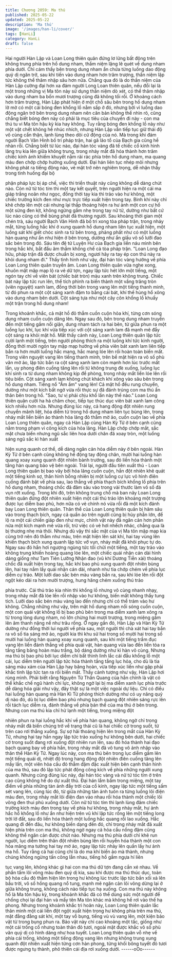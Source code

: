 ```yaml
---
title: Chương 2059: Ma thú
published: 2025-05-22
updated: 2025-05-22
description: 'Ma thú'
image: '/images/han-li/cover/'
tags: [HanLi]
category: HanLi
draft: false
---
```


Hai người Hàn Lập và Loan Long thiên quân đứng lơ lửng bất
động trên không trung phía trên hồ dung nham, thầm niệm lặng lẽ
quét về dung nham phía dưới.
Chỉ cám thấy bên trong dung nham ẩn chứa từng luồng dao động
quỷ dị ngăn trở, sau khi tiến vào dung nham hơn trăm trượng,
thần niệm lập tức không thể thâm nhập sâu hơn nữa.
Chẳng qua đó là do thần niệm của Hàn Lập cường đại hơn xa
đám người Long Loan thiên quân, nếu đổi lại là một trong những
vị Ma tôn này sử dụng thần niệm dò xét, có thể thâm nhập vào
dung nham ba bốn mươi trượng cũng đã không tồi rồi.
Ở khoảng cách hơn trăm trượng, Hàn Lập phát hiện ở một chỗ
sâu bên trong hồ dung nham lờ mờ có một cái bóng đen khổng lồ
nằm sấp ở đó, nhưng bởi vì luồng dao động ngăn trở bên trong
dung nham nên căn bản không thể nhìn rõ, cũng chẳng biết bóng
đen này có phải là mục tiêu của chuyến đi này - con ma thú tu vi
Ma tôn hậu kỳ kia hay không.
Tuy rằng bóng đen khổng lồ này như một vật chết không hề nhúc
nhích, nhưng Hàn Lập vẫn tiếp tục giữ thái độ vô cùng cẩn thận,
lạnh lùng theo dõi cử động của nó.
Mà trong khi đám người Bạch Vân Hinh bố trí pháp trận, hai gã
lão tổ của Bạch gia cũng hề nhàn rỗi. Chẳng biết từ lúc nào, đại
hán tóc vàng đã tế chiếc cổ kính hình lăng trụ kia lên giữa không
trung, trong nháy mắt đã hóa thành hơn trăm chiếc kính ảnh
khiếm khuyết nằm rải rác phía trên hồ dung nham, ma quang màu
đen chớp chớp hướng xuống dưới.
Đại hán liên tục nhép môi nhưng không phát ra tiếng động nào, vẻ
mặt trở nên nghiêm trọng, dễ nhận thấy trong tình huống đại bộ

phận pháp lực bị áp chế, việc thi triển thuật này cũng không dễ
dàng chút nào.
Còn nữ tử tóc tím thì một tay kết quyết, trên người hiện ra một cái
ma giáp trắng noãn như ngọc, đồng thời tay kia thì trảo vào hư
không, một chiếc trường kích đen như mực trực tiếp xuất hiện
trong tay.
Binh khí này chỉ khẽ chớp lên một cái nhưng lại thấp thoáng hiện
ra hư ảnh một con cự hổ một sừng đen kịt, không ngừng gầm nhẹ
trong tay nữ tử, dường như bất cứ lúc nào cũng có thể bùng phát
đả thương người.
Sau khoảng thời gian một chén trà, sáu người Bạch Vân Hinh đã
bố trí xong tòa pháp trận, trong nháy mắt, từng luồng hắc khí ở
xung quanh hồ dung nham liên tục xuất hiện, một luồng sát khí
giết chóc sinh ra từ bên trong, phảng phất như có một luồng hàn
quang như ẩn như hiện ở bên trong, dường như ẩn giấu vô số
lưỡi đao sắc bén trong đó.
Sáu tên đệ tử Luyện Hư của Bạch gia liền náu mình bên trong
hắc khí, bắt đầu âm thầm khống chế cả tòa pháp trận.
"Loan Long đạo hữu, pháp trận đã được chuẩn bị xong, ngươi hãy
ra tay ép con thú này ra khỏi dung nham đi." Thấy tình hình như
vậy, đại hán tóc vàng hướng về phía Loan Long thiên quân truyền
âm.
Loan Long thiên quân vừa nghe xong, khuôn mặt mập mạp lộ ra
vẻ dữ tợn, ngay lập tức hét lớn một tiếng, một ngón tay chỉ về
viên bát (chiếc bát tròn) màu xanh trên không trung.
Chiếc bát này lập tức run lên, thể tích phình ra biến thành một
vầng trăng tròn (viên nguyệt) xanh lam, đồng thời bên trong vang
lên một tiếng thanh minh, từ đó phun ra một cột sáng xanh đậm to
bằng cái bát, khí thế hùng hổ xông vào dung nham bên dưới.
Cột sáng tựa như một cây côn khổng lồ khuấy một trận trong hồ
dung nham!

Trong khoảnh khắc, cả mặt hồ đỏ thẫm cuồn cuộn hỏa khí, từng
cơn sóng dung nham cuồn cuộn dâng lên.
Ngay sau đó, bên trong dung nham truyền đến một tiếng gầm nổi
giận, dung nham tách ra hai bên, từ giữa phun ra một luồng lục
khí, lục khí vừa tiếp xúc với cột sáng xanh lam đã mạnh mẽ đẩy
cột sáng ra khỏi mặt hồ.
Mắt thấy cảnh này, Loan Long thiên quân lập tức cười lạnh một
tiếng, trên người phóng thích ra một luồng khí tức kinh người,
đồng thời mười ngón tay mập mạp hướng về phía viên bát xanh
lam liên tiếp bắn ra hơn mười luồng hắc mang, hắc mang lóe lên
rồi hoàn toàn biến mất.
Trong viên nguyệt vang lên tiếng thanh minh, trên bề mặt hiện ra
vô số phù văn mờ ảo, lập tức bắn ra cột sáng xanh lam còn mạnh
hơn lúc trước mất lần, uy phong điên cuồng tăng lên rồi từ không
trung đè xuống, luồng lục khí sinh ra từ dung nham không kịp đề
phòng, trong nháy mắt liền lóe lên rồi tiêu biến.
Cột sáng xanh lam không chút khách khí xông vào sâu bên trong
hồ dung nham.
Tiếng nổ "Ầm ầm" vang lên!
Cả mặt hồ đều rung chuyển, dường như một kích bất ngờ vừa rồi
thực sự đã đánh trúng con ma thú ẩn thân bên trong hồ.
"Sao, tư vị phải chịu khổ lần này thế nào." Loan Long thiên quân
cười ha hả châm chọc, tiếp tục thúc dục viên bát xanh lam công
kích nhiều hơn nữa.
Nhưng đúng lúc này, cả hang động đột nhiên rung chuyển mãnh
liệt, hỏa diễm từ trong hồ dung nham liên tục bùng lên, trong nháy
mắt liền biến ảo thành hỏa lãng đỏ thẫm mờ ảo, cuồn cuộn lao về
phía Loan Long thiên quân, ngay cả Hàn Lập cùng Hàn Kỳ Tử ở
bên cạnh cũng nằm trong phạm vi công kích của hỏa lãng.
Hàn Lập chớp chớp mắt, sắc mặt chưa biến nhưng ngũ sắc liên
hoa dưới chân đã xoay tròn, một luồng sáng ngũ sắc kì hàn xuất

hiện xung quanh cơ thể, dễ dàng ngăn cản hỏa diễm này ở bên
ngoài.
Hàn Kỳ Tử ở bên cạnh cũng không hề động tay động chân, mười
hai luồng hàn quang xoay xung quanh đột nhiên bành trướng, sau
đó liền hóa thành một tầng hàn quang bảo vệ bên ngoài.
Trái lại, người đầu tiên xuất thủ - Loan Long thiên quân bị bao vây
bởi hỏa lãng cuồn cuộn, hắn đột nhiên khẽ quát một tiếng kinh
sợ, thân hình bỗng nhiên bị một luồng cự lực vô hình điên cuồng
đánh bật về phía sau, lao thẳng về phía thạch bích khổng lồ phía
trên hồ dung nham, thoáng chốc đã đâm sâu vào trong vài thước
làm vô số đá vụn rớt xuống.
Trong khi đó, trên không trung chỗ mà ban nãy Loan Long thiên
quân đứng đột nhiên xuất hiện một cái thú trảo lớn khoảng một
trượng được lục diễm bao phủ, hơn nữa có vẻ chính nó vừa rồi
đã một kích đánh bay Loan Long thiên quân.
Thân thể của Loan Long thiên quân bị hãm sâu vào trong thạch
bích, ngay cả quần áo trên người cũng bị hủy phần lớn, để lộ ra
một cái chiến giáp đen như mực, chính vật này đã ngăn cản hơn
phân nửa một kích mạnh mẽ vừa rồi, trừ việc có vẻ hơi nhếch
nhác, chẳng qua là bị thương nhẹ mà thôi.
Nhưng dù vậy thì sắc mặt của vị Ma tôn mập mạp kia cũng trở
nên đỏ thẫm như máu, trên mặt hiện lên sát khí, hai tay vùng lên
khiến thạch bích xung quanh lập tức vỡ vụn, nháy mắt đã khôi
phục tự do.
Ngay sau đó hắn hơi ngượng ngùng tức tối chửi một tiếng, một
tay trảo vào không trung khiến hoàng quang lóe lên, một chiếc
quái nhận cán dài hình dáng giống như Tam Tiên Lưỡng Nhận
đao (vũ khí Dương Tiễn xài) thoáng chốc đã xuất hiện trong tay,
hắc khí bao phủ xung quanh đột nhiên bùng lên, hai tay nắm lấy
quái nhận cán dài, nhanh như tia chớp chém về phía lục diễm cự
trảo.
Một lưỡi dao sắc bén màu vàng bắn ra, sau khi lóe lên rồi đột
ngột kéo dài ra hơn mười trượng, hung hăng chém xuống thú trảo

phía trước.
Cái thú trảo kia nhìn thì khổng lồ nhưng vô cùng nhanh nhạy,
trong nháy mắt đã lóe lến rồi nhập vào hư không, biến mất không
thấy tung tích. Lưỡi dao sắc bén màu vàng lao đến nhưng chỉ có
thể trảm vào hư không.
Chẳng những như vậy, trên mặt hồ dung nham nổi sóng cuồn
cuộn, một con quái vật khổng lồ bị bao phủ bên trong ma diễm
xanh lam xông ra từ trong lòng dung nham, nó lớn chừng hai
mươi trượng, trong miệng gầm lên âm thanh nặng nề như trâu
rống.
Ở ngay gần đó, Hàn Lập và Hàn Kỳ Tử dường như đồng thời lui
người về phía sau, một người thì chà xát hai tay bắn ra vô số tia
sáng mờ ảo, người kia thì khu sử hai trong số mười hai trong số
mười hai luồng hàn quang xoay xung quanh, sau khi một tiếng
trầm đục vang lên liền đánh thẳng về phía quái vật, hàn quang
vừa lao đến liền tỏa ra tầng tầng băng hoàn màu trắng, bộ dáng
dường như kì hàn vô cùng.
Nhưng ma thú bị bao phủ bởi lục diễm chỉ bất thình lình lắc cái
đầu khổng lồ một cái, lục diễm trên người lập tức hóa thành tầng
tầng lục hỏa, cho dù là tia sáng màu xám của Hàn Lập hay băng
hoàn, vừa tiếp xúc liền như gặp phải khắc tinh lập tức tan ra rồi
biến mất.
Thấy cảnh tượng như vậy, Hàn Lập hơi rùng mình.
Phải biết rằng Nguyên Từ Thần Quang của hắn chính là vật có
thể khắc chế ngũ hành chi lực, không ngờ lại bị ma diễm xanh lục
phía trước dễ dàng hóa giải như vậy, đây thật sự là một việc
ngoài dự liệu.
Chỉ có điều hai luồng hàn quang mà Hàn Kì Tử phóng thích
dường như có uy năng quỷ dị nào đó, dù bị lục diễm bao phủ
nhưng bạch quang đột nhiên sáng rực lên rồi tách lục diễm ra,
đánh thẳng về phía bản thể của ma thú ở bên trong.
Nhưng con ma thú kia chỉ hừ lạnh một tiếng, trong miệng đột

nhiên phun ra hai luồng hắc khí về phía hàn quang, không ngờ
chỉ trong nháy mắt đã biến chúng trở về trạng thái cũ là hai chiếc
cờ trong suốt, từ trên cao rơi thẳng xuống.
Sự sợ hãi thoáng hiện lên trong mắt của Hàn Kỳ Tử, nhưng hai
tay hắn ngay lập tức trảo xuống hư không bên dưới, hai chiếc cờ
trong suốt đang rơi xuống đột nhiên run lên, sau đó hóa thành hai
đạo bạch quang bay về phía hắn, trong nháy mắt đã vô tung vô
ảnh nhập vào thân thể Hàn Kỳ Tử.
Ngay lúc này, con ma thú bên trong lục diễm gầm lên một tiếng
quái dị, nhiệt độ trong hang động đột nhiên điên cuồng tăng lên
mấy lần, một viên hỏa cầu đỏ thẫm đậm đặc xuất hiện bên cạnh
thân hình của ma thú, sau đó lập tức phát động công kích về phía
những người xung quanh.
Nhưng cũng đúng lúc này, đại hán tóc vàng và nữ tử tóc tím ở
trên cao cũng không hề do dự xuất thủ.
Đại hán lẩm bẩm trong miệng, một tay điểm về phía những tàn
ảnh đầy trời của cổ kính, ngay lập tức một tiếng sấm sét vang lên,
cùng lúc đó, từ giữa những tàn ảnh tuôn ra từng luồng lôi điện
màu đen, trong nháy mắt lôi điện đan vào nhau rồi hóa thành một
chiếc lôi võng đen thui phủ xuống dưới.
Còn nữ tử tóc tím thì lạnh lùng đâm chiếc trường kích màu đen
trong tay về phía hư không, trong nháy mắt, hư ảnh hắc hổ khổng
lồ như ẩn như hiện trên vũ khí lập tức rống lên một tiếng long trời
lở đất, sau đó liền hóa thành một luồng hắc quang rồi lao xuống.
Hắc quang đi đến đâu, hư không biến dạng đến đó, chỉ trong
nháy mắt đã xuất hiện phía trên con ma thú, không ngờ ngay cả
hỏa cầu nồng đậm cũng không thể ngăn cản được chút nào.
Nhưng ma thú phía dưới chỉ khẽ run người, lục diễm trên thân đột
nhiên bùng lên rồi huyễn hóa thành một con hỏa mãng ma tướng
hai tay mờ ảo, ngay lập tức nhảy lên quấn lấy hư ảnh ma hổ.
Tuy rằng cả hai cũng chỉ là do ma khí biến ảo mà thành, nhưng
chúng không ngừng tấn công lẫn nhau, tiếng hổ gầm ngựa hí liên

tục vang lên, không khác gì hai con ma thú dữ tợn đang cắn xé
nhau.
Về phần tấm lôi võng màu đen quỷ dị kia, sau khi được ma thú
thúc dục, toàn bộ hỏa cầu đỏ thẫm hiện lên trong hư không lúc
trước lập tức bắn xối xả lên bầu trời, vô số hồng quang nổ tung,
mạnh mẽ ngăn cản lôi võng dừng lại ở giữa không trung, không
cách nào tiếp tục hạ xuống.
Con ma thú này không hổ là Ma tôn hậu kỳ, trong khoảnh khắc đã
có thể dùng sức một người để chống chọi lại đại hán và mấy tên
Ma tôn khác mà không hề rơi vào thế hạ phong.
Nhưng trong khoảnh khắc trì hoãn này, Loan Long thiên quân lắc
thân mình một cái liền đột ngột xuất hiện trong hư không phía trên
ma thú, mặt đằng đằng sát khí, một tay vỗ bụng, tiếng vù vù vang
lên, một kiện bảo vật từ trong bụng phun ra.
Bảo vật này chỉ cao khoảng một tấc, giống như một cái trống cổ
nhưng toàn thân đỏ tươi, ngoài mặt được khắc vô số phù văn quỷ
dị có hình dáng như hoa tuyết.
Loan Long thiên quân vỗ nhẹ về phía cái trống, không một tiếng
động vang lên nhưng không trung xung quanh đột nhiên xuất hiện
từng cơn hàn phong, từng khối bông tuyết đỏ tươi được ngưng tụ
thành, phô thiên cái địa rơi xuống dưới.
------oOo------
